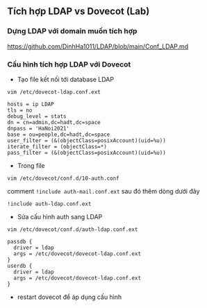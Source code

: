 ## Tích hợp LDAP vs Dovecot (Lab)
### Dựng LDAP với domain muốn tích hợp
https://github.com/DinhHa1011/LDAP/blob/main/Conf_LDAP.md
### Cấu hình tích hợp LDAP với Dovecot
- Tạo file kết nối tới database LDAP
```
vim /etc/dovecot-ldap.conf.ext
```
```
hosts = ip LDAP
tls = no
debug_level = stats
dn = cn=admin,dc=hadt,dc=space
dnpass = 'HaNoi2021'
base = ou=people,dc=hadt,dc=space
user_filter = (&(objectClass=posixAccount)(uid=%u))
iterate_filter = (objectClass=*)
pass_filter = (&(objectClass=posixAccount)(uid=%u))
```
- Trong file
``` 
vim /etc/dovecot/conf.d/10-auth.conf
```
comment `!include auth-mail.conf.ext` sau đó thêm dòng dưới đây
```
!include auth-ldap.conf.ext
```
- Sửa cấu hình auth sang LDAP
```
vim /etc/dovecot/conf.d/auth-ldap.conf.ext
```
```
passdb {
  driver = ldap
  args = /etc/dovecot/dovecot-ldap.conf.ext
}
userdb {
  driver = ldap
  args = /etc/dovecot/dovecot-ldap.conf.ext
}
```
- restart dovecot để áp dụng cấu hình
